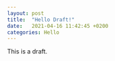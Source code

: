 ```yaml
---
layout: post
title:  "Hello Draft!"
date:   2021-04-16 11:42:45 +0200
categories: Hello
---
```

This is a draft.
